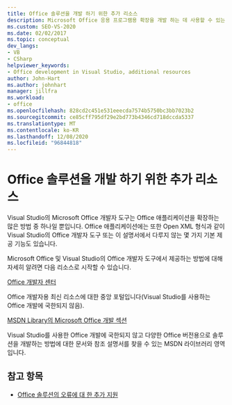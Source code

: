 ```yaml
---
title: Office 솔루션을 개발 하기 위한 추가 리소스
description: Microsoft Office 응용 프로그램용 확장을 개발 하는 데 사용할 수 있는 추가 리소스에 대해 알아봅니다.
ms.custom: SEO-VS-2020
ms.date: 02/02/2017
ms.topic: conceptual
dev_langs:
- VB
- CSharp
helpviewer_keywords:
- Office development in Visual Studio, additional resources
author: John-Hart
ms.author: johnhart
manager: jillfra
ms.workload:
- office
ms.openlocfilehash: 828cd2c451e531eeecda7574b5750bc3bb7023b2
ms.sourcegitcommit: ce85cff795df29e2bd773b4346cd718dccda5337
ms.translationtype: MT
ms.contentlocale: ko-KR
ms.lasthandoff: 12/08/2020
ms.locfileid: "96844818"
---
```

# <a name="additional-resources-to-develop-office-solutions"></a>Office 솔루션을 개발 하기 위한 추가 리소스
  Visual Studio의 Microsoft Office 개발자 도구는 Office 애플리케이션을 확장하는 많은 방법 중 하나일 뿐입니다. Office 애플리케이션에는 또한 Open XML 형식과 같이 Visual Studio의 Office 개발자 도구 또는 이 설명서에서 다루지 않는 몇 가지 기본 제공 기능도 있습니다.

 Microsoft Office 및 Visual Studio의 Office 개발자 도구에서 제공하는 방법에 대해 자세히 알려면 다음 리소스로 시작할 수 있습니다.

[Office 개발자 센터](https://developer.microsoft.com/office/docs)

Office 개발자용 최신 리소스에 대한 중앙 포털입니다(Visual Studio를 사용하는 Office 개발에 국한되지 않음).

[MSDN Library의 Microsoft Office 개발 섹션](/previous-versions/office/office-12/bb726434(v=office.12))

Visual Studio를 사용한 Office 개발에 국한되지 않고 다양한 Office 버전용으로 솔루션을 개발하는 방법에 대한 문서와 참조 설명서를 찾을 수 있는 MSDN 라이브러리 영역입니다.

## <a name="see-also"></a>참고 항목
- [Office 솔루션의 오류에 대 한 추가 지원](../vsto/additional-support-for-errors-in-office-solutions.md)
